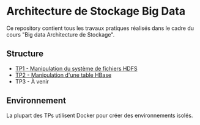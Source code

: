 # Architecture de Stockage Big Data

Ce repository contient tous les travaux pratiques réalisés dans le cadre du cours "Big data Architecture de Stockage".

## Structure

- [TP1 - Manipulation du système de fichiers HDFS](TP1-projet-hadoo/)
- [TP2 - Manipulation d'une table HBase](TP2-HBase/)
- TP3 - À venir

## Environnement

La plupart des TPs utilisent Docker pour créer des environnements isolés.
